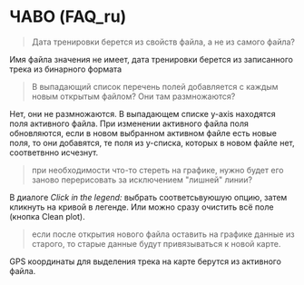 ﻿# ЧАВО (FAQ_ru)

> Дата тренировки берется из свойств файла, а не из самого файла?

Имя файла  значения не имеет, дата тренировки берется из  записанного трека из бинарного формата

> В выпадающий список перечень полей добавляется с каждым новым открытым файлом? Они там размножаются?

Нет, они не размножаются. В выпадающем списке y-axis находятся поля  активного  файла. При изменении активного  файла поля обновляются, если в новом выбранном активном файле есть новые поля, то они добавятся, те поля из y-списка, которых в новом файле нет, соответвнно исчезнут.

> при необходимости что-то стереть на графике, нужно будет его заново перерисовать за исключением "лишней" линии?

В диалоге  _Click in the legend:_ выбрать соответсьвуюшую опцию, затем кликнуть на кривой в легенде.  Или можно сразу очистить всё поле (кнопка Clean plot).

> если после открытия нового файла оставить на графике данные из старого, то старые данные будут привязываться к новой карте.

GPS координаты  для выделения трека на карте берутся из активного файла.
